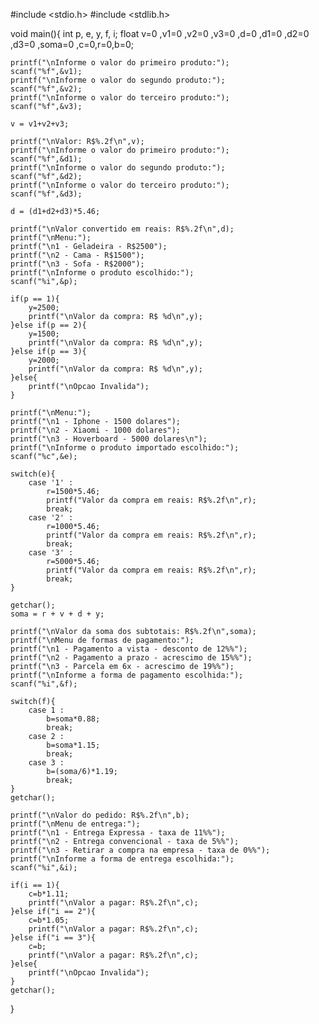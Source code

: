 #include <stdio.h>
#include <stdlib.h>
 
void main(){
	int p, e, y, f, i;
	float v=0 ,v1=0 ,v2=0 ,v3=0 ,d=0 ,d1=0 ,d2=0 ,d3=0 ,soma=0 ,c=0,r=0,b=0;
	
	printf("\nInforme o valor do primeiro produto:");
	scanf("%f",&v1);
	printf("\nInforme o valor do segundo produto:");
	scanf("%f",&v2);
	printf("\nInforme o valor do terceiro produto:");
	scanf("%f",&v3);
	
	v = v1+v2+v3;
	
	printf("\nValor: R$%.2f\n",v);
	printf("\nInforme o valor do primeiro produto:");
	scanf("%f",&d1);
	printf("\nInforme o valor do segundo produto:");
	scanf("%f",&d2);
	printf("\nInforme o valor do terceiro produto:");
	scanf("%f",&d3);
	
	d = (d1+d2+d3)*5.46;
	
	printf("\nValor convertido em reais: R$%.2f\n",d);
	printf("\nMenu:");
	printf("\n1 - Geladeira - R$2500");
	printf("\n2 - Cama - R$1500");
	printf("\n3 - Sofa - R$2000");
	printf("\nInforme o produto escolhido:");
	scanf("%i",&p);
	
	if(p == 1){
		y=2500;
		printf("\nValor da compra: R$ %d\n",y);
	}else if(p == 2){
		y=1500;
		printf("\nValor da compra: R$ %d\n",y);
	}else if(p == 3){
		y=2000;
		printf("\nValor da compra: R$ %d\n",y);
	}else{
		printf("\nOpcao Invalida");
	}
	
	printf("\nMenu:");
	printf("\n1 - Iphone - 1500 dolares");
	printf("\n2 - Xiaomi - 1000 dolares");
	printf("\n3 - Hoverboard - 5000 dolares\n");
	printf("\nInforme o produto importado escolhido:");
	scanf("%c",&e);
	
	switch(e){
		case '1' :
			r=1500*5.46;
			printf("Valor da compra em reais: R$%.2f\n",r);
			break;
		case '2' :
			r=1000*5.46;
			printf("Valor da compra em reais: R$%.2f\n",r);
			break;
		case '3' :
			r=5000*5.46;
			printf("Valor da compra em reais: R$%.2f\n",r);
			break;
	}
	
	getchar();
	soma = r + v + d + y;
	
	printf("\nValor da soma dos subtotais: R$%.2f\n",soma);
	printf("\nMenu de formas de pagamento:");
	printf("\n1 - Pagamento a vista - desconto de 12%%");
	printf("\n2 - Pagamento a prazo - acrescimo de 15%%");
	printf("\n3 - Parcela em 6x - acrescimo de 19%%");
	printf("\nInforme a forma de pagamento escolhida:");
	scanf("%i",&f);
	
	switch(f){
		case 1 :
			b=soma*0.88;
			break;
		case 2 :
			b=soma*1.15;
			break;
		case 3 :
			b=(soma/6)*1.19;
			break;
	}
	getchar();
	
	printf("\nValor do pedido: R$%.2f\n",b);
	printf("\nMenu de entrega:");
	printf("\n1 - Entrega Expressa - taxa de 11%%");
	printf("\n2 - Entrega convencional - taxa de 5%%");
	printf("\n3 - Retirar a compra na empresa - taxa de 0%%");
	printf("\nInforme a forma de entrega escolhida:");
	scanf("%i",&i);
	
	if(i == 1){
		c=b*1.11;
		printf("\nValor a pagar: R$%.2f\n",c);
	}else if("i == 2"){
		c=b*1.05;
		printf("\nValor a pagar: R$%.2f\n",c);
	}else if("i == 3"){
		c=b;
		printf("\nValor a pagar: R$%.2f\n",c);
	}else{
		printf("\nOpcao Invalida");
	}
	getchar();
}
